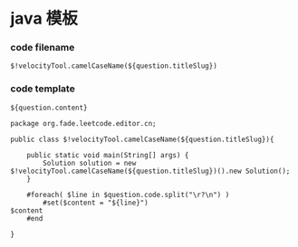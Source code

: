 # java 模板

### code filename

`$!velocityTool.camelCaseName(${question.titleSlug})`

### code template

```
${question.content}
  
package org.fade.leetcode.editor.cn;

public class $!velocityTool.camelCaseName(${question.titleSlug}){
      
    public static void main(String[] args) {
        Solution solution = new $!velocityTool.camelCaseName(${question.titleSlug})().new Solution();
    }
    
    #foreach( $line in $question.code.split("\r?\n") )
        #set($content = "${line}")
$content
    #end
    
}
```
